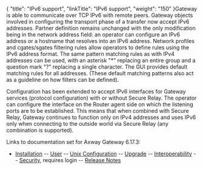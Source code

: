 {
    "title": "IPv6 support",
    "linkTitle": "IPv6 support",
    "weight": "150"
}Gateway is able to communicate over TCP IPv6 with remote peers. Gateway objects involved in configuring the transport phase of a transfer now accept IPv6 addresses. Partner definition remains unchanged with the only modification being in the network address field: an operator can configure an IPv6 address or a hostname that resolves into an IPv6 address. Network profiles and cgates/sgates filtering rules allow operators to define rules using the IPv6 address format. The same pattern matching rules as with IPv4 addresses can be used, with an asterisk "\*" replacing an entire group and a question mark "?" replacing a single character. The GUI provides default matching rules for all addresses. (These default matching patterns also act as a guideline on how filters can be defined).

Configuration has been extended to accept IPv6 interfaces for Gateway services (protocol configuration) with or without Secure Relay. The operator can configure the interface on the Router agent side on which the listening ports are to be established. This means that when combined with Secure Relay, Gateway continues to function only on IPv4 addresses and uses IPv6 only when connecting to the outside world via Secure Relay (any combination is supported).

Links to documentation set for Axway Gateway <span class="mc-variable axway_variables.Release_Number variable">6.17.3</span>:

-   [Installation](#) -- [User](#) -- [Unix Configuration](#) -- [Upgrade](#) -- [Interoperability](#) -- [Security](#), requires login -- [Release Notes](#)
